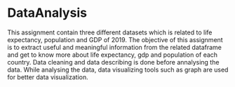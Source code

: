 # DataAnalysis
This assignment contain three different datasets which is related to life expectancy, population and GDP of 2019. The objective of this assignment is to extract useful and meaningful information from the related dataframe and get to know more about life expectancy, gdp and population of each country. Data cleaning and data describing is done before annalysing the data. While analysing the data, data visualizing tools such as graph are used for better data visualization.
